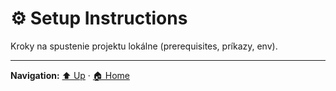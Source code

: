 # ⚙️ Setup Instructions

Kroky na spustenie projektu lokálne (prerequisites, príkazy, env).

---
**Navigation:** [⬆️ Up](./index.md) · [🏠 Home](../index.md)
